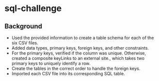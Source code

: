 # sql-challenge

## Background
- Used the provided information to create a table schema for each of the six CSV files.
- Added data types, primary keys, foreign keys, and other constraints.
- For the primary keys, verified if the column was unique. Otherwise, created a composite keyLinks to an external site., which takes two primary keys to uniquely identify a row.
- Create the tables in the correct order to handle the foreign keys.
- Imported each CSV file into its corresponding SQL table.

